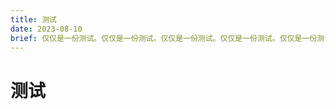 ```yaml
---
title: 测试
date: 2023-08-10
brief: 仅仅是一份测试。仅仅是一份测试。仅仅是一份测试。仅仅是一份测试。仅仅是一份测试。仅仅是一份测试。仅仅是一份测试。仅仅是一份测试。仅仅是一份测试。仅仅是一份测试。仅仅是一份测试。仅仅是一份测试。仅仅是一份测试。仅仅是一份测试。仅仅是一份测试。仅仅是一份测试。仅仅是一份测试。仅仅是一份测试。
---
```


# 测试